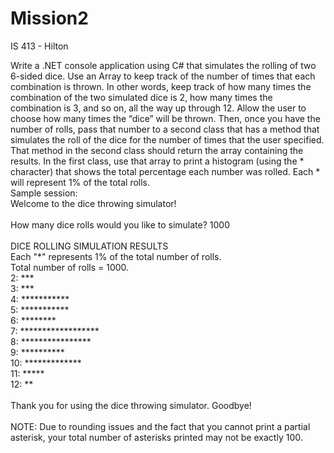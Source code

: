 # Mission2
IS 413 - Hilton

Write a .NET console application using C# that simulates the rolling of two 6-sided dice. Use an
Array to keep track of the number of times that each combination is thrown. In other words,
keep track of how many times the combination of the two simulated dice is 2, how many times
the combination is 3, and so on, all the way up through 12.
Allow the user to choose how many times the “dice” will be thrown. Then, once you have the
number of rolls, pass that number to a second class that has a method that simulates the roll of
the dice for the number of times that the user specified. That method in the second class should
return the array containing the results. In the first class, use that array to print a histogram (using
the * character) that shows the total percentage each number was rolled. Each * will represent
1% of the total rolls.<br>
Sample session:<br>
Welcome to the dice throwing simulator!<br><br>
How many dice rolls would you like to simulate? 1000<br><br>
DICE ROLLING SIMULATION RESULTS<br>
Each "*" represents 1% of the total number of rolls.<br>
Total number of rolls = 1000.<br>
2: ***<br>
3: ***<br>
4: ***********<br>
5: ***********<br>
6: ********<br>
7: ******************<br>
8: ****************<br>
9: **********<br>
10: *************<br>
11: *****<br>
12: **<br><br>
Thank you for using the dice throwing simulator. Goodbye!<br><br>
NOTE: Due to rounding issues and the fact that you cannot print a partial asterisk, your total
number of asterisks printed may not be exactly 100.
